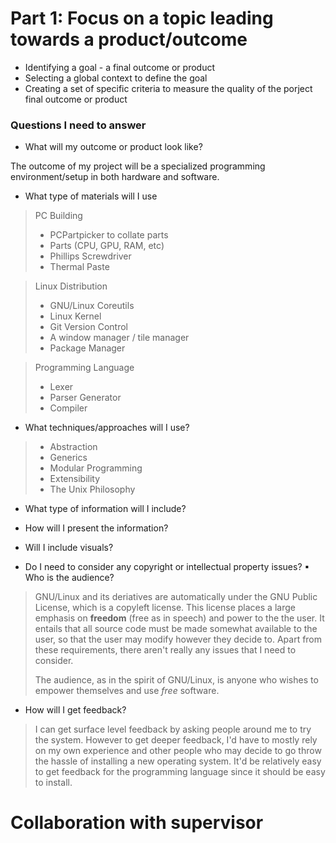 # Part 1:  Focus on a topic leading towards a product/outcome

* Identifying a goal - a final outcome or product
* Selecting a global context to define the goal
* Creating a set of specific criteria to measure the quality of the porject final outcome or product

### Questions I need to answer

- What will my outcome or product look like?

The outcome of my project will be a specialized programming environment/setup in both hardware and software.

- What type of materials will I use

> PC Building
> * PCPartpicker to collate parts
> * Parts (CPU, GPU, RAM, etc)
> * Phillips Screwdriver
> * Thermal Paste

> Linux Distribution 
> * GNU/Linux Coreutils
> * Linux Kernel
> * Git Version Control
> * A window manager / tile manager
> * Package Manager 

> Programming Language 
> * Lexer
> * Parser Generator
> * Compiler

- What techniques/approaches will I use?
> * Abstraction 
> * Generics
> * Modular Programming
> * Extensibility
> * The Unix Philosophy

- What type of information will I include?

- How will I present the information?

- Will I include visuals?

- Do I need to consider any copyright or intellectual property issues? ▪ Who is the audience?

> GNU/Linux and its deriatives are automatically under the GNU Public License, which is a copyleft license. This license places a large emphasis on **freedom** (free as in speech) and power to the the user. It entails that all source code must be made somewhat available to the user, so that the user may modify however they decide to. Apart from these requirements, there aren't really any issues that I need to consider. 
> 
> The audience, as in the spirit of GNU/Linux, is anyone who wishes to empower themselves and use *free* software.

- How will I get feedback?

> I can get surface level feedback by asking people around me to try the system. However to get deeper feedback, I'd have to mostly rely on my own experience and other people who may decide to go throw the hassle of installing a new operating system. It'd be relatively easy to get feedback for the programming language since it should be easy to install.

# Collaboration with supervisor


